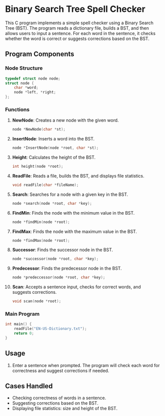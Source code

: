 # Binary Search Tree Spell Checker

This C program implements a simple spell checker using a Binary Search Tree (BST). The program reads a dictionary file, builds a BST, and then allows users to input a sentence. For each word in the sentence, it checks whether the word is correct or suggests corrections based on the BST.

## Program Components

### Node Structure

```c
typedef struct node node;
struct node {
    char *word;
    node *left, *right;
};
```

### Functions

1. **NewNode**: Creates a new node with the given word.

   ```c
   node *NewNode(char *st);
   ```

2. **InsertNode**: Inserts a word into the BST.

   ```c
   node *InsertNode(node *root, char *st);
   ```

3. **Height**: Calculates the height of the BST.

   ```c
   int height(node *root);
   ```

4. **ReadFile**: Reads a file, builds the BST, and displays file statistics.

   ```c
   void readFile(char *fileName);
   ```

5. **Search**: Searches for a node with a given key in the BST.

   ```c
   node *search(node *root, char *key);
   ```

6. **FindMin**: Finds the node with the minimum value in the BST.

   ```c
   node *findMin(node *root);
   ```

7. **FindMax**: Finds the node with the maximum value in the BST.

   ```c
   node *findMax(node *root);
   ```

8. **Successor**: Finds the successor node in the BST.

   ```c
   node *successor(node *root, char *key);
   ```

9. **Predecessor**: Finds the predecessor node in the BST.

   ```c
   node *predeccessor(node *root, char *key);
   ```

10. **Scan**: Accepts a sentence input, checks for correct words, and suggests corrections.

    ```c
    void scan(node *root);
    ```

### Main Program

```c
int main() {
    readFile("EN-US-Dictionary.txt");
    return 0;
}
```

## Usage

1. Enter a sentence when prompted. The program will check each word for correctness and suggest corrections if needed.


## Cases Handled

- Checking correctness of words in a sentence.
- Suggesting corrections based on the BST.
- Displaying file statistics: size and height of the BST.

